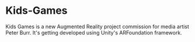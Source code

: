 # Kids-Games
Kids Games is a new Augmented Reality project commission for media artist Peter Burr. It's getting developed using Unity's ARFoundation framework. 
